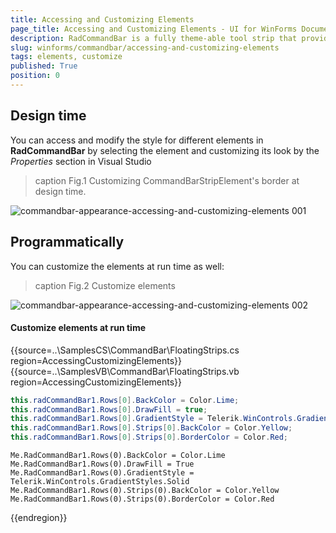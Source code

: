 ```yaml
---
title: Accessing and Customizing Elements
page_title: Accessing and Customizing Elements - UI for WinForms Documentation
description: RadCommandBar is a fully theme-able tool strip that provides unprecedented flexibility
slug: winforms/commandbar/accessing-and-customizing-elements
tags: elements, customize
published: True
position: 0
---
```


## Design time

You can access and modify the style for different elements in __RadCommandBar__ by selecting the element and customizing its look by the *Properties* section in Visual Studio 

>caption Fig.1 Customizing CommandBarStripElement's border at design time.

![commandbar-appearance-accessing-and-customizing-elements 001](images/commandbar-appearance-accessing-and-customizing-elements001.png)

## Programmatically

You can customize the elements at run time as well:
>caption Fig.2 Customize elements

![commandbar-appearance-accessing-and-customizing-elements 002](images/commandbar-appearance-accessing-and-customizing-elements002.png)

#### Customize elements at run time

{{source=..\SamplesCS\CommandBar\FloatingStrips.cs region=AccessingCustomizingElements}} 
{{source=..\SamplesVB\CommandBar\FloatingStrips.vb region=AccessingCustomizingElements}} 

````C#
this.radCommandBar1.Rows[0].BackColor = Color.Lime;
this.radCommandBar1.Rows[0].DrawFill = true;
this.radCommandBar1.Rows[0].GradientStyle = Telerik.WinControls.GradientStyles.Solid;
this.radCommandBar1.Rows[0].Strips[0].BackColor = Color.Yellow;
this.radCommandBar1.Rows[0].Strips[0].BorderColor = Color.Red;

````
````VB.NET
Me.RadCommandBar1.Rows(0).BackColor = Color.Lime
Me.RadCommandBar1.Rows(0).DrawFill = True
Me.RadCommandBar1.Rows(0).GradientStyle = Telerik.WinControls.GradientStyles.Solid
Me.RadCommandBar1.Rows(0).Strips(0).BackColor = Color.Yellow
Me.RadCommandBar1.Rows(0).Strips(0).BorderColor = Color.Red

````

{{endregion}} 
 
